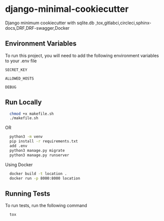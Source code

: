 # django-minimal-cookiecutter
Django minimum cookiecutter with sqlite.db ,tox,gitlabci,circleci,sphinx-docs,DRF,DRF-swagger,Docker

## Environment Variables

To run this project, you will need to add the following environment variables to your .env file

`SECRET_KEY` 

`ALLOWED_HOSTS` 

`DEBUG` 

## Run Locally
```bash
  chmod +x makefile.sh
  ./makefile.sh
```
OR
```bash
  python3 -m venv 
  pip install -r requirements.txt
  add .env
  python3 manage.py migrate
  python3 manage.py runserver
```
Using Docker

```bash
  docker build -t location .
  docker run -p 8000:8000 location

```
## Running Tests

To run tests, run the following command

```bash
  tox
```

